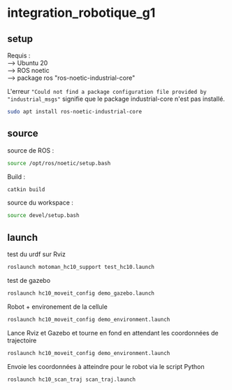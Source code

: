 # integration_robotique_g1

## setup  

Requis :  
--> Ubuntu 20  
--> ROS noetic  
--> package ros "ros-noetic-industrial-core"  

L'erreur ``` "Could not find a package configuration file provided by "industrial_msgs" ``` signifie que le package industrial-core n'est pas installé.

```bash
sudo apt install ros-noetic-industrial-core
```

## source

source de ROS :

```bash
source /opt/ros/noetic/setup.bash 
```

Build :

```bash
catkin build
```

source du workspace :

```bash
source devel/setup.bash 
```

## launch

test du urdf sur Rviz

```bash
roslaunch motoman_hc10_support test_hc10.launch
```

test de gazebo

```bash
roslaunch hc10_moveit_config demo_gazebo.launch
```

Robot + environement de la cellule

```bash
roslaunch hc10_moveit_config demo_environment.launch
```

Lance Rviz et Gazebo et tourne en fond en attendant les coordonnées de trajectoire

```bash
roslaunch hc10_moveit_config demo_environment.launch 
```

Envoie les coordonnées à atteindre pour le robot via le script Python

```bash
roslaunch hc10_scan_traj scan_traj.launch
```
